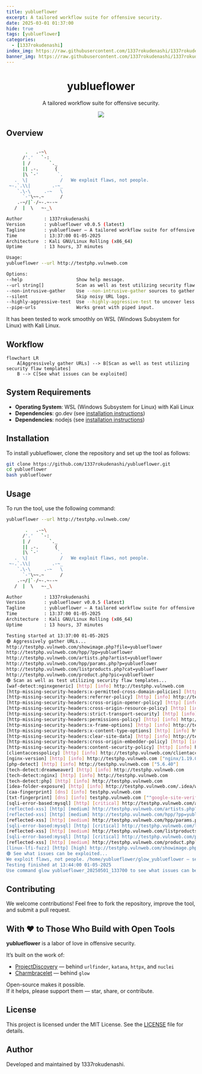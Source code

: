 ```yaml
---
title: yublueflower
excerpt: A tailored workflow suite for offensive security.
date: 2025-03-01 01:37:00
hide: true
tags: [yublueflower]
categories:
  - [1337rokudenashi]
index_img: https://raw.githubusercontent.com/1337rokudenashi/1337rokudenashi.github.io/main/yublueflower.jpg
banner_img: https://raw.githubusercontent.com/1337rokudenashi/1337rokudenashi.github.io/main/1337yublueflower.jpg
---
```


<h1 align="center">yublueflower</h1>

<p align="center">
  A tailored workflow suite for offensive security.
</p>

<p align="center">
  <img src="https://img.shields.io/badge/Kali-268BEE?style=for-the-badge&logo=kalilinux&logoColor=white">
</p>

## Overview

```bash

       .   .-~\
      /'.'   `-:
      | /       `._
      || .-.      {
      |\ `-'       `.
   .  \|            /   We exploit flaws, not people.
 ~-.`.\\|        .-~_
    `.\-\     .-~   \
      `-'\~~.~      /
    .-~/|`-/~-.~--~
   /  |  \   ~-_\

Author        : 1337rokudenashi
Version       : yublueflower v0.0.5 (latest)
Tagline       : yublueflower — A tailored workflow suite for offensive security.
Time          : 13:37:00 01-05-2025
Architecture  : Kali GNU/Linux Rolling (x86_64)
Uptime        : 13 hours, 37 minutes

Usage:
yublueflower --url http://testphp.vulnweb.com

Options:
--help                    Show help message.
--url string[]            Scan as well as test utilizing security flaw templates.
--non-intrusive-gather    Use --non-intrusive-gather sources to gather URLs (Wayback, AlienVault, Common Crawl).
--silent                  Skip noisy URL logs.
--highly-aggressive-test  Use --highly-aggressive-test to uncover less obvious flaws.
--pipe-urls               Works great with piped input.
```

It has been tested to work smoothly on WSL (Windows Subsystem for Linux) with Kali Linux.

## Workflow

```mermaid
flowchart LR
    A[Aggressively gather URLs] --> B[Scan as well as test utilizing security flaw templates]
    B --> C[See what issues can be exploited]
```

## System Requirements

- **Operating System**: WSL (Windows Subsystem for Linux) with Kali Linux
- **Dependencies**: go.dev (see [installation instructions](https://go.dev/doc/install))
- **Dependencies**: nodejs (see [installation instructions](https://nodejs.org/en/download))

## Installation

To install yublueflower, clone the repository and set up the tool as follows:

```bash
git clone https://github.com/1337rokudenashi/yublueflower.git
cd yublueflower
bash yublueflower
```

## Usage

To run the tool, use the following command:

```bash
yublueflower --url http://testphp.vulnweb.com/
```

```bash
       .   .-~\
      /'.'   `-:
      | /       `._
      || .-.      {
      |\ `-'       `.
   .  \|            /   We exploit flaws, not people.
 ~-.`.\\|        .-~_
    `.\-\     .-~   \
      `-'\~~.~      /
    .-~/|`-/~-.~--~
   /  |  \   ~-_\

Author        : 1337rokudenashi
Version       : yublueflower v0.0.5 (latest)
Tagline       : yublueflower — A tailored workflow suite for offensive security.
Time          : 13:37:00 01-05-2025
Architecture  : Kali GNU/Linux Rolling (x86_64)
Uptime        : 13 hours, 37 minutes

Testing started at 13:37:00 01-05-2025
🟢 Aggressively gather URLs...
http://testphp.vulnweb.com/showimage.php?file=yublueflower
http://testphp.vulnweb.com/hpp/?pp=yublueflower
http://testphp.vulnweb.com/artists.php?artist=yublueflower
http://testphp.vulnweb.com/hpp/params.php?p=yublueflower
http://testphp.vulnweb.com/listproducts.php?cat=yublueflower
http://testphp.vulnweb.com/product.php?pic=yublueflower
🟢 Scan as well as test utilizing security flaw templates...
[waf-detect:nginxgeneric] [http] [info] http://testphp.vulnweb.com
[http-missing-security-headers:x-permitted-cross-domain-policies] [http] [info] http://testphp.vulnweb.com
[http-missing-security-headers:referrer-policy] [http] [info] http://testphp.vulnweb.com
[http-missing-security-headers:cross-origin-opener-policy] [http] [info] http://testphp.vulnweb.com
[http-missing-security-headers:cross-origin-resource-policy] [http] [info] http://testphp.vulnweb.com
[http-missing-security-headers:strict-transport-security] [http] [info] http://testphp.vulnweb.com
[http-missing-security-headers:permissions-policy] [http] [info] http://testphp.vulnweb.com
[http-missing-security-headers:x-frame-options] [http] [info] http://testphp.vulnweb.com
[http-missing-security-headers:x-content-type-options] [http] [info] http://testphp.vulnweb.com
[http-missing-security-headers:clear-site-data] [http] [info] http://testphp.vulnweb.com
[http-missing-security-headers:cross-origin-embedder-policy] [http] [info] http://testphp.vulnweb.com
[http-missing-security-headers:content-security-policy] [http] [info] http://testphp.vulnweb.com
[clientaccesspolicy] [http] [info] http://testphp.vulnweb.com/clientaccesspolicy.xml
[nginx-version] [http] [info] http://testphp.vulnweb.com ["nginx/1.19.0"]
[php-detect] [http] [info] http://testphp.vulnweb.com ["5.6.40"]
[tech-detect:dreamweaver] [http] [info] http://testphp.vulnweb.com
[tech-detect:nginx] [http] [info] http://testphp.vulnweb.com
[tech-detect:php] [http] [info] http://testphp.vulnweb.com
[idea-folder-exposure] [http] [info] http://testphp.vulnweb.com/.idea/workspace.xml
[caa-fingerprint] [dns] [info] testphp.vulnweb.com
[txt-fingerprint] [dns] [info] testphp.vulnweb.com [""google-site-verification:toEctYsulNIxgraKk7H3z58PCyz2IOCc36pIupEPmYQ""]
[sqli-error-based:mysql] [http] [critical] http://testphp.vulnweb.com/artists.php?artist=yublueflower' ["SQL syntax; check the manual that corresponds to your MySQL","check the manual that corresponds to your MySQL server version"] [query:artist] [GET]
[reflected-xss] [http] [medium] http://testphp.vulnweb.com/artists.php?artist=yublueflower'"><62931> [query:artist] [GET]
[reflected-xss] [http] [medium] http://testphp.vulnweb.com/hpp/?pp=yublueflower'"><70001> [query:pp] [GET]
[reflected-xss] [http] [medium] http://testphp.vulnweb.com/hpp/params.php?p=yublueflower'"><57631> [query:p] [GET]
[sqli-error-based:mysql] [http] [critical] http://testphp.vulnweb.com/listproducts.php?cat=yublueflower' ["SQL syntax; check the manual that corresponds to your MySQL","check the manual that corresponds to your MySQL server version"] [query:cat] [GET]
[reflected-xss] [http] [medium] http://testphp.vulnweb.com/listproducts.php?cat=yublueflower'"><55382> [query:cat] [GET]
[sqli-error-based:mysql] [http] [critical] http://testphp.vulnweb.com/product.php?pic=yublueflower' ["SQL syntax; check the manual that corresponds to your MySQL","check the manual that corresponds to your MySQL server version"] [query:pic] [GET]
[reflected-xss] [http] [medium] http://testphp.vulnweb.com/product.php?pic=yublueflower'"><50858> [query:pic] [GET]
[linux-lfi-fuzz] [http] [high] http://testphp.vulnweb.com/showimage.php?file=../../etc/passwd [GET]
🟢 See what issues can be exploited...
We exploit flaws, not people. /home/yublueflower/glow_yublueflower — security issues await.
Testing finished at 13:44:00 01-05-2025
Use command glow yublueflower_20250501_133700 to see what issues can be exploited.
```

## Contributing

We welcome contributions! Feel free to fork the repository, improve the tool, and submit a pull request.

## With ❤️ to Those Who Build with Open Tools

**yublueflower** is a labor of love in offensive security.

It’s built on the work of:

- [ProjectDiscovery](https://github.com/projectdiscovery) — behind `urlfinder`, `katana`, `httpx`, and `nuclei`  
- [Charmbracelet](https://github.com/charmbracelet) — behind `glow`

Open-source makes it possible.  
If it helps, please support them — star, share, or contribute.

## License

This project is licensed under the MIT License. See the [LICENSE](LICENSE) file for details.

## Author

Developed and maintained by 1337rokudenashi.
